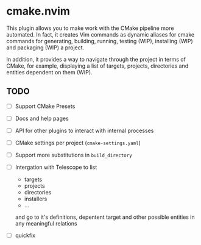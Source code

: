 # cmake.nvim

This plugin allows you to make work with the CMake pipeline more automated. In fact, it creates Vim
commands as dynamic aliases for cmake commands for generating, building, running, testing (WIP),
installing (WIP) and packaging (WIP) a project.

In addition, it provides a way to navigate through the project in terms of CMake, for example, displaying a list
of targets, projects, directories and entities dependent on them (WIP).

## TODO

- [ ] Support CMake Presets
- [ ] Docs and help pages
- [ ] API for other plugins to interact with internal processes
- [ ] CMake settings per project (`cmake-settings.yaml`)
- [ ] Support more substitutions in `build_directory`
- [ ] Intergation with Telescope to list
  - targets
  - projects
  - directories
  - installers
  - ...

  and go to it's definitions, depentent target and other possible entities in any meaningful relations
- [ ] quickfix
